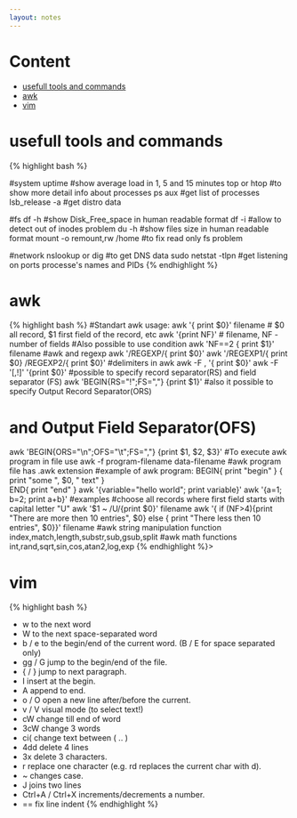 ```yaml
---
layout: notes
---
```


Content
=================
  
  * [usefull tools and commands](#usefulltoolsandcommands)
  * [awk](#awk)
  * [vim](#vim)

usefull tools and commands
============
{% highlight bash %}

#system
uptime #show average load in 1, 5 and 15 minutes
top or htop #to show more detail info about processes
ps aux #get list of processes 
lsb_release -a #get distro data

#fs
df -h #show Disk_Free_space in human readable format
df -i #allow to detect out of inodes problem
du -h #show files size in human readable format
mount -o remount,rw /home #to fix read only fs problem

#network
nslookup or dig #to get DNS data
sudo netstat -tlpn #get listening on ports processe's names and PIDs 
{% endhighlight %}

awk
============
{% highlight bash %}
#Standart awk usage:
awk '{ print $0}' filename # $0 all record, $1 first field of the record, etc
awk '{print NF}' # filename, NF - number of fields
#Also possible to use condition
awk 'NF==2 { print $1}' filename
#awk and regexp
awk '/REGEXP/{ print $0}'
awk '/REGEXP1/{ print $0} /REGEXP2/{ print $0}'
#delimiters in awk
awk -F , '{ print $0}'
awk -F '[,!]' '{print $0}'
#possible to specify record separator(RS) and field separator (FS)
awk 'BEGIN{RS="!";FS=","} {print $1}'
#also it possible to  specify Output Record Separator(ORS) 
#                         and Output Field Separator(OFS)
awk 'BEGIN{ORS="\n";OFS="\t";FS=","} {print $1, $2, $3}'
#To execute awk program in file use
awk -f program-filename data-filename
#awk program file has .awk extension
#example of awk program:
BEGIN{
    print "begin"
}
{
    print "some ", $0, " text"
}               
END{
    print "end"
}
awk '{variable="hello world"; print variable}'
awk '{a=1; b=2; print a+b}'
#examples
#choose all records where first field starts with capital letter "U"
awk '$1 ~ /U/{print $0}' filename
awk '{ if (NF>4){print "There are more then 10 entries", $0} 
       else { print "There less then 10 entries", $0}}' filename
#awk string manipulation function
index,match,length,substr,sub,gsub,split
#awk math functions
int,rand,sqrt,sin,cos,atan2,log,exp
{% endhighlight %}>

vim
============
{% highlight bash %}
- w      to the next word
- W      to the next space-separated word
- b / e  to the begin/end of the current word. (B / E for space separated only)
- gg / G jump to the begin/end of the file.
- { / }  jump to next paragraph.
- I      insert at the begin.
- A      append to end.
- o / O  open a new line after/before the current.
- v / V  visual mode (to select text!)
- cW     change till end of word
- 3cW    change 3 words
- ci(    change text between ( .. )
- 4dd    delete 4 lines
- 3x     delete 3 characters.
- r      replace one character (e.g. rd replaces the current char with d).
- ~      changes case.
- J      joins two lines
- Ctrl+A / Ctrl+X increments/decrements a number.
- ==     fix line indent
{% endhighlight %}
